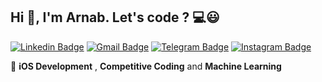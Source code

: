 ## Hi :wave:, I'm Arnab. Let's code ? :computer::smiley:

[![Linkedin Badge](https://img.shields.io/badge/-arnabdatta01-blue?style=flat-square&logo=Linkedin&logoColor=white&link=https://www.linkedin.com/in/arnabdatta01/)](https://www.linkedin.com/in/arnabdatta01/) [![Gmail Badge](https://img.shields.io/badge/-arnab.datta123@gmail.com-c14438?style=flat-square&logo=Gmail&logoColor=white&link=mailto:arnab.datta123@gmail.com)](mailto:arnab.datta123@gmail.com) [![Telegram Badge](https://img.shields.io/badge/-arnabdatta-254c77?style=flat-square&logo=Telegram&logoColor=white&link=https://t.me/arnabdatta)](https://t.me/arnabdatta) [![Instagram Badge](https://img.shields.io/badge/-ArnabDatta-bf4ec1?style=flat-square&logo=Instagram&logoColor=black&link=https://instagram.com/_arnab_01)](https://instagram.com/_arnab_01)


💬 **iOS Development** , **Competitive Coding** and **Machine Learning** 
 

